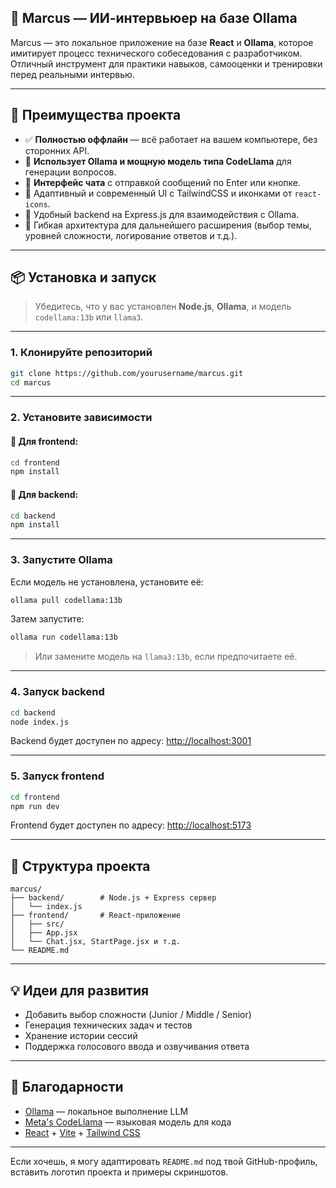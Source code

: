 ## 🧠 Marcus — ИИ-интервьюер на базе Ollama

Marcus — это локальное приложение на базе **React** и **Ollama**, которое имитирует процесс технического собеседования с разработчиком. Отличный инструмент для практики навыков, самооценки и тренировки перед реальными интервью.

---

## 🚀 Преимущества проекта

* ✅ **Полностью оффлайн** — всё работает на вашем компьютере, без сторонних API.
* 🧠 **Использует Ollama и мощную модель типа CodeLlama** для генерации вопросов.
* 💬 **Интерфейс чата** с отправкой сообщений по Enter или кнопке.
* 🎨 Адаптивный и современный UI с TailwindCSS и иконками от `react-icons`.
* 🔧 Удобный backend на Express.js для взаимодействия с Ollama.
* 🧩 Гибкая архитектура для дальнейшего расширения (выбор темы, уровней сложности, логирование ответов и т.д.).

---

## 📦 Установка и запуск

> Убедитесь, что у вас установлен **Node.js**, **Ollama**, и модель `codellama:13b` или `llama3`.

---

### 1. Клонируйте репозиторий

```bash
git clone https://github.com/yourusername/marcus.git
cd marcus
```

---

### 2. Установите зависимости

#### 📁 Для frontend:

```bash
cd frontend
npm install
```

#### 📁 Для backend:

```bash
cd backend
npm install
```

---

### 3. Запустите Ollama

Если модель не установлена, установите её:

```bash
ollama pull codellama:13b
```

Затем запустите:

```bash
ollama run codellama:13b
```

> Или замените модель на `llama3:13b`, если предпочитаете её.

---

### 4. Запуск backend

```bash
cd backend
node index.js
```

Backend будет доступен по адресу: [http://localhost:3001](http://localhost:3001)

---

### 5. Запуск frontend

```bash
cd frontend
npm run dev
```

Frontend будет доступен по адресу: [http://localhost:5173](http://localhost:5173)

---

## 📁 Структура проекта

```
marcus/
├── backend/        # Node.js + Express сервер
│   └── index.js
├── frontend/       # React-приложение
│   ├── src/
│   ├── App.jsx
│   └── Chat.jsx, StartPage.jsx и т.д.
└── README.md
```

---

## 💡 Идеи для развития

* Добавить выбор сложности (Junior / Middle / Senior)
* Генерация технических задач и тестов
* Хранение истории сессий
* Поддержка голосового ввода и озвучивания ответа

---

## 🤝 Благодарности

* [Ollama](https://ollama.com/) — локальное выполнение LLM
* [Meta's CodeLlama](https://huggingface.co/codellama) — языковая модель для кода
* [React](https://reactjs.org/) + [Vite](https://vitejs.dev/) + [Tailwind CSS](https://tailwindcss.com/)

---

Если хочешь, я могу адаптировать `README.md` под твой GitHub-профиль, вставить логотип проекта и примеры скриншотов.
